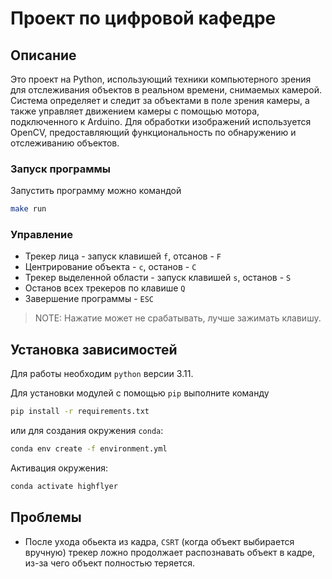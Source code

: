 # Проект по цифровой кафедре

## Описание

Это проект на Python, использующий техники компьютерного зрения для отслеживания объектов в реальном времени, снимаемых камерой. Система определяет и следит за объектами в поле зрения камеры, а также управляет движением камеры с помощью мотора, подключенного к Arduino. Для обработки изображений используется OpenCV, предоставляющий функциональность по обнаружению и отслеживанию объектов.

### Запуск программы

Запустить программу можно командой

```bash
make run
```

### Управление

- Трекер лица - запуск клавишей `f`, отсанов - `F`
- Центрирование объекта - `c`, останов - `C`
- Трекер выделенной области - запуск клавишей `s`, останов - `S`
- Останов всех трекеров по клавише `Q`
- Завершение программы - `ESC`

> NOTE: Нажатие может не срабатывать, лучше зажимать клавишу.

## Установка зависимостей

Для работы необходим `python` версии 3.11.

Для установки модулей с помощью `pip` выполните команду

```bash
pip install -r requirements.txt
```

или для создания окружения `conda`:

```bash
conda env create -f environment.yml
```

Активация окружения:

```bash
conda activate highflyer
```

## Проблемы

- После ухода обьекта из кадра, `CSRT` (когда объект выбирается вручную) трекер ложно продолжает распознавать объект в кадре, из-за чего объект полностью теряется.
